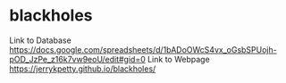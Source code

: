 # blackholes
Link to Database https://docs.google.com/spreadsheets/d/1bADoOWcS4vx_oGsbSPUojh-pOD_JzPe_z16k7vw9eoU/edit#gid=0
Link to Webpage https://jerrykpetty.github.io/blackholes/
